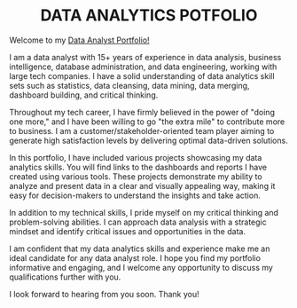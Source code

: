 <!-- Title -->
<h1 align="center">DATA ANALYTICS POTFOLIO</h1>
  
Welcome to my <a href="https://ryavse11.github.io/ryan_choi_portfolio/">Data Analyst Portfolio!</a>

I am a data analyst with 15+ years of experience in data analysis, business intelligence, database administration, and data engineering, working with large tech companies. I have a solid understanding of data analytics skill sets such as statistics, data cleansing, data mining, data merging, dashboard building, and critical thinking.

Throughout my tech career, I have firmly believed in the power of "doing one more," and I have been willing to go "the extra mile" to contribute more to business. I am a customer/stakeholder-oriented team player aiming to generate high satisfaction levels by delivering optimal data-driven solutions.

In this portfolio, I have included various projects showcasing my data analytics skills. You will find links to the dashboards and reports I have created using various tools. These projects demonstrate my ability to analyze and present data in a clear and visually appealing way, making it easy for decision-makers to understand the insights and take action.

In addition to my technical skills, I pride myself on my critical thinking and problem-solving abilities. I can approach data analysis with a strategic mindset and identify critical issues and opportunities in the data.

I am confident that my data analytics skills and experience make me an ideal candidate for any data analyst role. I hope you find my portfolio informative and engaging, and I welcome any opportunity to discuss my qualifications further with you.

I look forward to hearing from you soon. Thank you!
